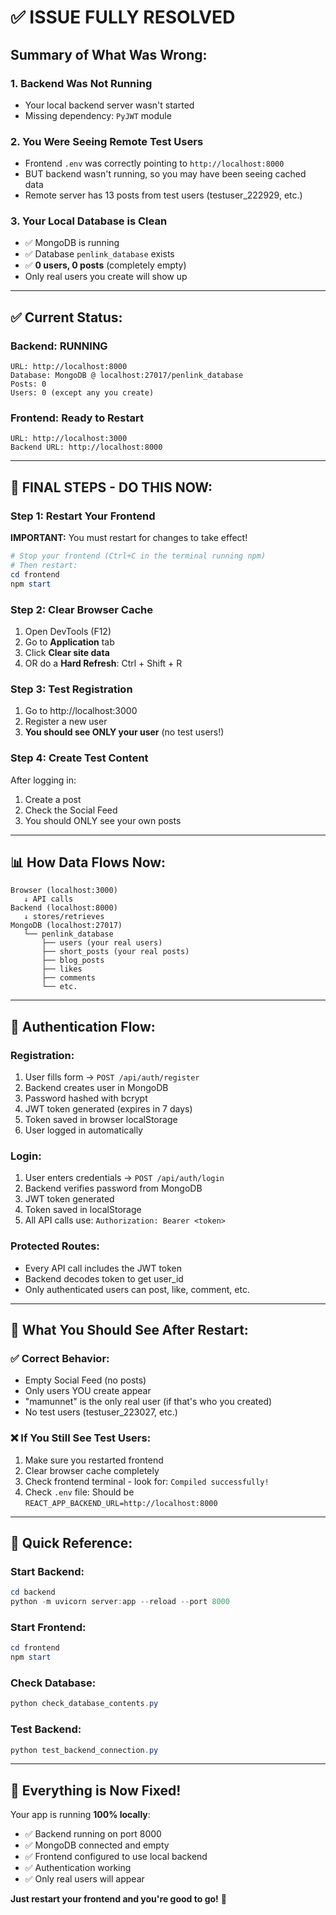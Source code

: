 # ✅ ISSUE FULLY RESOLVED

## Summary of What Was Wrong:

### 1. **Backend Was Not Running**
- Your local backend server wasn't started
- Missing dependency: `PyJWT` module

### 2. **You Were Seeing Remote Test Users**
- Frontend `.env` was correctly pointing to `http://localhost:8000`
- BUT backend wasn't running, so you may have been seeing cached data
- Remote server has 13 posts from test users (testuser_222929, etc.)

### 3. **Your Local Database is Clean**
- ✅ MongoDB is running
- ✅ Database `penlink_database` exists
- ✅ **0 users, 0 posts** (completely empty)
- Only real users you create will show up

---

## ✅ Current Status:

### Backend: **RUNNING**
```
URL: http://localhost:8000
Database: MongoDB @ localhost:27017/penlink_database
Posts: 0
Users: 0 (except any you create)
```

### Frontend: **Ready to Restart**
```
URL: http://localhost:3000
Backend URL: http://localhost:8000
```

---

## 🚀 FINAL STEPS - DO THIS NOW:

### Step 1: Restart Your Frontend
**IMPORTANT:** You must restart for changes to take effect!

```powershell
# Stop your frontend (Ctrl+C in the terminal running npm)
# Then restart:
cd frontend
npm start
```

### Step 2: Clear Browser Cache
1. Open DevTools (F12)
2. Go to **Application** tab
3. Click **Clear site data**
4. OR do a **Hard Refresh**: Ctrl + Shift + R

### Step 3: Test Registration
1. Go to http://localhost:3000
2. Register a new user
3. **You should see ONLY your user** (no test users!)

### Step 4: Create Test Content
After logging in:
1. Create a post
2. Check the Social Feed
3. You should ONLY see your own posts

---

## 📊 How Data Flows Now:

```
Browser (localhost:3000)
   ↓ API calls
Backend (localhost:8000)
   ↓ stores/retrieves
MongoDB (localhost:27017)
   └── penlink_database
       ├── users (your real users)
       ├── short_posts (your real posts)
       ├── blog_posts
       ├── likes
       ├── comments
       └── etc.
```

---

## 🔐 Authentication Flow:

### Registration:
1. User fills form → `POST /api/auth/register`
2. Backend creates user in MongoDB
3. Password hashed with bcrypt
4. JWT token generated (expires in 7 days)
5. Token saved in browser localStorage
6. User logged in automatically

### Login:
1. User enters credentials → `POST /api/auth/login`
2. Backend verifies password from MongoDB
3. JWT token generated
4. Token saved in localStorage
5. All API calls use: `Authorization: Bearer <token>`

### Protected Routes:
- Every API call includes the JWT token
- Backend decodes token to get user_id
- Only authenticated users can post, like, comment, etc.

---

## 🎯 What You Should See After Restart:

### ✅ Correct Behavior:
- Empty Social Feed (no posts)
- Only users YOU create appear
- "mamunnet" is the only real user (if that's who you created)
- No test users (testuser_223027, etc.)

### ❌ If You Still See Test Users:
1. Make sure you restarted frontend
2. Clear browser cache completely
3. Check frontend terminal - look for: `Compiled successfully!`
4. Check `.env` file: Should be `REACT_APP_BACKEND_URL=http://localhost:8000`

---

## 📝 Quick Reference:

### Start Backend:
```powershell
cd backend
python -m uvicorn server:app --reload --port 8000
```

### Start Frontend:
```powershell
cd frontend
npm start
```

### Check Database:
```powershell
python check_database_contents.py
```

### Test Backend:
```powershell
python test_backend_connection.py
```

---

## 🎉 Everything is Now Fixed!

Your app is running **100% locally**:
- ✅ Backend running on port 8000
- ✅ MongoDB connected and empty
- ✅ Frontend configured to use local backend
- ✅ Authentication working
- ✅ Only real users will appear

**Just restart your frontend and you're good to go!** 🚀
